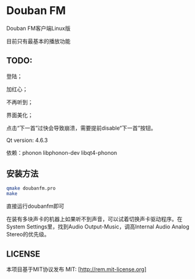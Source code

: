 Douban FM
========
Douban FM客户端Linux版

目前只有最基本的播放功能

## TODO:

登陆；

加红心；

不再听到；

界面美化；

点击“下一首”过快会导致崩溃，需要提前disable“下一首”按钮。

Qt version: 4.6.3

依赖：phonon libphonon-dev libqt4-phonon

## 安装方法
```bash
qmake doubanfm.pro
make
```

直接运行doubanfm即可

在装有多块声卡的机器上如果听不到声音，可以试着切换声卡驱动程序。在System Settings里，找到Audio Output-Music，调高Internal Audio Analog Stereo的优先级。



## LICENSE
本项目基于MIT协议发布
MIT: [http://rem.mit-license.org]

